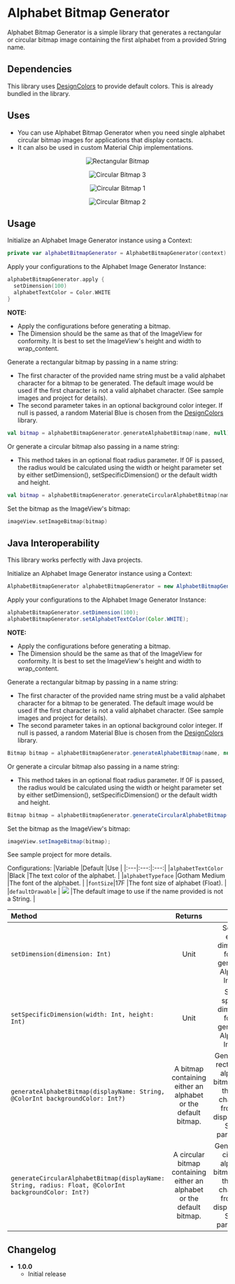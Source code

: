 Alphabet Bitmap Generator
=========================

Alphabet Bitmap Generator is a simple library that generates a rectangular or circular bitmap image containing the first alphabet from a provided String name.

Dependencies
------------
This library uses [DesignColors](https://github.com/IODevBlue/DesignColors) to provide default colors. This is already bundled in the library.

Uses
----
- You can use Alphabet Bitmap Generator when you need single alphabet circular bitmap images for applications that display contacts.
- It can also be used in custom Material Chip implementations.

<p align="center"><img src="/art/square1.png" alt="Rectangular Bitmap"></p>
<p align="center"><img src="/art/circle (3).png" alt="Circular Bitmap 3"></p>
<p align="center"><img src="/art/circle (1).png" alt="Circular Bitmap 1"></p>
<p align="center"><img src="/art/circle (2).png" alt="Circular Bitmap 2"></p>

Usage
-----
Initialize an Alphabet Image Generator instance using a Context:
```KOTLIN
private var alphabetBitmapGenerator = AlphabetBitmapGenerator(context)
```

Apply your configurations to the Alphabet Image Generator Instance:
```KOTLIN
alphabetBitmapGenerator.apply {
  setDimension(100)
  alphabetTextColor = Color.WHITE
}
```
**NOTE:**
- Apply the configurations before generating a bitmap.
- The Dimension should be the same as that of the ImageView for conformity. It is best to set the ImageView's height and width to wrap_content.

Generate a rectangular bitmap by passing in a name string:
- The first character of the provided name string must be a valid alphabet character for a bitmap to be generated. The default image would be used if the first character is not a valid alphabet character. (See sample images and project for details).
- The second parameter takes in an optional background color integer. If null is passed, a random Material Blue is chosen from the [DesignColors](https://github.com/IODevBlue/DesignColors) library.
```KOTLIN
val bitmap = alphabetBitmapGenerator.generateAlphabetBitmap(name, null)
```

Or generate a circular bitmap also passing in a name string:
- This method takes in an optional float radius parameter. If 0F is passed, the radius would be calculated using the width or height parameter set by either setDimension(), setSpecificDimension() or the default width and height.
```KOTLIN
val bitmap = alphabetBitmapGenerator.generateCircularAlphabetBitmap(name, 0F, null)
```

Set the bitmap as the ImageView's bitmap:
```KOTLIN
imageView.setImageBitmap(bitmap)
```

Java Interoperability
---------------------
This library works perfectly with Java projects.

Initialize an Alphabet Image Generator instance using a Context:
```JAVA
AlphabetBitmapGenerator alphabetBitmapGenerator = new AlphabetBitmapGenerator(context);
```

Apply your configurations to the Alphabet Image Generator Instance:
```JAVA
alphabetBitmapGenerator.setDimension(100);
alphabetBitmapGenerator.setAlphabetTextColor(Color.WHITE);
```
**NOTE:**
- Apply the configurations before generating a bitmap.
- The Dimension should be the same as that of the ImageView for conformity. It is best to set the ImageView's height and width to wrap_content.

Generate a rectangular bitmap by passing in a name string:
- The first character of the provided name string must be a valid alphabet character for a bitmap to be generated. The default image would be used if the first character is not a valid alphabet character. (See sample images and project for details).
- The second parameter takes in an optional background color integer. If null is passed, a random Material Blue is chosen from the [DesignColors](https://github.com/IODevBlue/DesignColors) library.
```JAVA
Bitmap bitmap = alphabetBitmapGenerator.generateAlphabetBitmap(name, null);
```

Or generate a circular bitmap also passing in a name string:
- This method takes in an optional float radius parameter. If 0F is passed, the radius would be calculated using the width or height parameter set by either setDimension(), setSpecificDimension() or the default width and height.
```JAVA
Bitmap bitmap = alphabetBitmapGenerator.generateCircularAlphabetBitmap(name, 0F, null);
```

Set the bitmap as the ImageView's bitmap:
```JAVA
imageView.setImageBitmap(bitmap);
```

See sample project for more details.

Configurations:
|Variable |Default |Use |
|:---|:---:|:---:|
|`alphabetTextColor` |Black |The text color of the alphabet. |
|`alphabetTypeface` |Gotham Medium |The font of the alphabet. |
|`fontSize`|17F |The font size of alphabet (Float). |
|`defaultDrawable` | ![](/art/default_image.png) |The default image to use if the name provided is not a String. |

|Method |Returns |Use |
|:---|:---:|:---:|
|`setDimension(dimension: Int)` |Unit |Sets an equal dimension for the generated Alphabet Image. |
|`setSpecificDimension(width: Int, height: Int)` |Unit |Sets a specific dimension for the generated Alphabet Image. |
|`generateAlphabetBitmap(displayName: String, @ColorInt backgroundColor: Int?)` |A bitmap containing either an alphabet or the default bitmap. |Generates a rectangular alphabet bitmap using the first character from the displayName String parameter. |
|`generateCircularAlphabetBitmap(displayName: String, radius: Float, @ColorInt backgroundColor: Int?)`|A circular bitmap containing either an alphabet or the default bitmap. |Generates a circular alphabet bitmap using the first character from the displayName String parameter. |

Changelog
---------
* **1.0.0**
    * Initial release